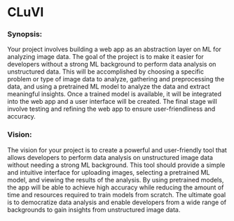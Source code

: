 # CLuVI
### Synopsis:
Your project involves building a web app as an abstraction layer on ML for analyzing image data. The goal of the project is to make it easier for developers without a strong ML background to perform data analysis on unstructured data. This will be accomplished by choosing a specific problem or type of image data to analyze, gathering and preprocessing the data, and using a pretrained ML model to analyze the data and extract meaningful insights. Once a trained model is available, it will be integrated into the web app and a user interface will be created. The final stage will involve testing and refining the web app to ensure user-friendliness and accuracy.

### Vision:
The vision for your project is to create a powerful and user-friendly tool that allows developers to perform data analysis on unstructured image data without needing a strong ML background. This tool should provide a simple and intuitive interface for uploading images, selecting a pretrained ML model, and viewing the results of the analysis. By using pretrained models, the app will be able to achieve high accuracy while reducing the amount of time and resources required to train models from scratch. The ultimate goal is to democratize data analysis and enable developers from a wide range of backgrounds to gain insights from unstructured image data.
